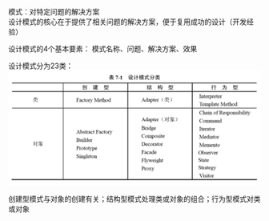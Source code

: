 模式：对特定问题的解决方案<br>
设计模式的核心在于提供了相关问题的解决方案，便于复用成功的设计（开发经验）

设计模式的4个基本要素：
模式名称、问题、解决方案、效果

设计模式分为23类：
![描述](./img/25.png)

创建型模式与对象的创建有关；结构型模式处理类或对象的组合；行为型模式对类或对象
